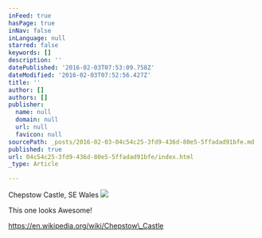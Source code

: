 ```yaml
---
inFeed: true
hasPage: true
inNav: false
inLanguage: null
starred: false
keywords: []
description: ''
datePublished: '2016-02-03T07:53:09.758Z'
dateModified: '2016-02-03T07:52:56.427Z'
title: ''
author: []
authors: []
publisher:
  name: null
  domain: null
  url: null
  favicon: null
sourcePath: _posts/2016-02-03-04c54c25-3fd9-436d-80e5-5ffadad91bfe.md
published: true
url: 04c54c25-3fd9-436d-80e5-5ffadad91bfe/index.html
_type: Article

---
```

Chepstow Castle, SE Wales
![](https://the-grid-user-content.s3-us-west-2.amazonaws.com/a11d5335-3a0e-4d3f-a21c-013d4d72bc00.jpg)

This one looks Awesome! 

https://en.wikipedia.org/wiki/Chepstow\_Castle